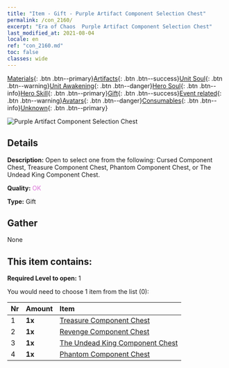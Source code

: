 ```yaml
---
title: "Item - Gift - Purple Artifact Component Selection Chest"
permalink: /con_2160/
excerpt: "Era of Chaos  Purple Artifact Component Selection Chest"
last_modified_at: 2021-08-04
locale: en
ref: "con_2160.md"
toc: false
classes: wide
---
```

 [Materials](/Items/){: .btn .btn--primary}[Artifacts](/Items/Artifacts/){: .btn .btn--success}[Unit Soul](/Items/UnitSoul/){: .btn .btn--warning}[Unit Awakening](/Items/UnitAwakening/){: .btn .btn--danger}[Hero Soul](/Items/HeroSoul/){: .btn .btn--info}[Hero Skill](/Items/HeroSkill/){: .btn .btn--primary}[Gift](/Items/Gift/){: .btn .btn--success}[Event related](/Items/Events/){: .btn .btn--warning}[Avatars](/Items/Avatars/){: .btn .btn--danger}[Consumables](/Items/Consumables/){: .btn .btn--info}[Unknown](/Items/Unknown/){: .btn .btn--primary}

 ![Purple Artifact Component Selection Chest](/images/t/i_907046.png)

## Details
 **Description:** Open to select one from the following: Cursed Component Chest, Treasure Component Chest, Phantom Component Chest, or The Undead King Component Chest.

 **Quality:** <span style="color: #DA70D6">OK</span>

 **Type:** Gift

## Gather

  None

## This item contains:

 **Required Level to open:** 1

 You would need to choose 1 item from the list (0):

  | Nr | Amount |     Item    |
  |:---|:-------|:------------|
  | 1 |  **1x** | [Treasure Component Chest](/Items/con_1383/) |  | 
  | 2 |  **1x** | [Revenge Component Chest](/Items/con_1386/) |  | 
  | 3 |  **1x** | [The Undead King Component Chest](/Items/con_1340/) |  | 
  | 4 |  **1x** | [Phantom Component Chest](/Items/con_1339/) |  | 
